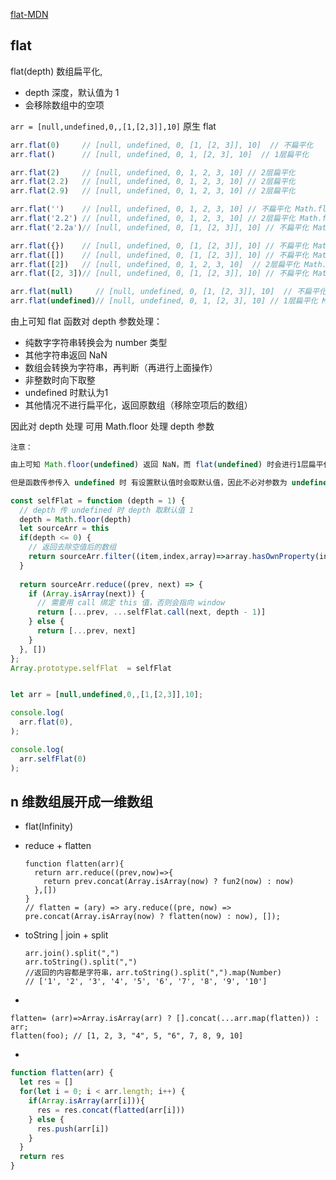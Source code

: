 [flat-MDN](https://developer.mozilla.org/zh-CN/docs/Web/JavaScript/Reference/Global_Objects/Array/flat)


## flat
flat(depth) 数组扁平化,
* depth 深度，默认值为 1
* 会移除数组中的空项

`arr = [null,undefined,0,,[1,[2,3]],10]`
原生 flat
```js
arr.flat(0)     // [null, undefined, 0, [1, [2, 3]], 10]  // 不扁平化
arr.flat()      // [null, undefined, 0, 1, [2, 3], 10]  // 1层扁平化

arr.flat(2)     // [null, undefined, 0, 1, 2, 3, 10] // 2层扁平化
arr.flat(2.2)   // [null, undefined, 0, 1, 2, 3, 10] // 2层扁平化
arr.flat(2.9)   // [null, undefined, 0, 1, 2, 3, 10] // 2层扁平化

arr.flat('')    // [null, undefined, 0, 1, 2, 3, 10] // 不扁平化 Math.floor('')--> 0
arr.flat('2.2') // [null, undefined, 0, 1, 2, 3, 10] // 2层扁平化 Math.floor('2.2')--> 2
arr.flat('2.2a')// [null, undefined, 0, [1, [2, 3]], 10] // 不扁平化 Math.floor('2.2a')--> NaN

arr.flat({})    // [null, undefined, 0, [1, [2, 3]], 10] // 不扁平化 Math.floor({}) --> NaN
arr.flat([])    // [null, undefined, 0, [1, [2, 3]], 10] // 不扁平化 Math.floor([]) --> 0
arr.flat([2])   // [null, undefined, 0, 1, 2, 3, 10]  // 2层扁平化 Math.floor([2]) --> 2
arr.flat([2, 3])// [null, undefined, 0, [1, [2, 3]], 10] // 不扁平化 Math.floor([2, 3]) --> NaN

arr.flat(null)     // [null, undefined, 0, [1, [2, 3]], 10]  // 不扁平化 Math.floor(null) --> 0
arr.flat(undefined)// [null, undefined, 0, 1, [2, 3], 10] // 1层扁平化 Math.floor(undefined) --> NaN ？？
```

由上可知 flat 函数对 depth 参数处理：
* 纯数字字符串转换会为 number 类型
* 其他字符串返回 NaN
* 数组会转换为字符串，再判断（再进行上面操作）
* 非整数时向下取整
* undefined 时默认为1
* 其他情况不进行扁平化，返回原数组（移除空项后的数组）

因此对 depth 处理 可用 Math.floor 处理 depth 参数

`注意：`
```js
由上可知 Math.floor(undefined) 返回 NaN，而 flat(undefined) 时会进行1层扁平化（取默认值）；

但是函数传参传入 undefined 时 有设置默认值时会取默认值，因此不必对参数为 undefined 特殊处理 
```

```js
const selfFlat = function (depth = 1) {
  // depth 传 undefined 时 depth 取默认值 1
  depth = Math.floor(depth)
  let sourceArr = this
  if(depth <= 0) {
    // 返回去除空值后的数组
    return sourceArr.filter((item,index,array)=>array.hasOwnProperty(index))
  }
  
  return sourceArr.reduce((prev, next) => {
    if (Array.isArray(next)) {
      // 需要用 call 绑定 this 值，否则会指向 window
      return [...prev, ...selfFlat.call(next, depth - 1)]
    } else {
      return [...prev, next]
    }
  }, [])
};
Array.prototype.selfFlat  = selfFlat


let arr = [null,undefined,0,,[1,[2,3]],10];

console.log(
  arr.flat(0),
);

console.log(
  arr.selfFlat(0)
);
```

## n 维数组展开成一维数组

* flat(Infinity)

- reduce + flatten

  >

      function flatten(arr){
        return arr.reduce((prev,now)=>{
          return prev.concat(Array.isArray(now) ? fun2(now) : now)
        },[])
      }
      // flatten = (ary) => ary.reduce((pre, now) => pre.concat(Array.isArray(now) ? flatten(now) : now), []);

- toString | join + split

  >

      arr.join().split(",")
      arr.toString().split(",")
      //返回的内容都是字符串，arr.toString().split(",").map(Number)
      // ['1', '2', '3', '4', '5', '6', '7', '8', '9', '10']

-

>

    flatten= (arr)=>Array.isArray(arr) ? [].concat(...arr.map(flatten)) : arr;
    flatten(foo); // [1, 2, 3, "4", 5, "6", 7, 8, 9, 10]

* 
```js
function flatten(arr) {
  let res = []
  for(let i = 0; i < arr.length; i++) {
    if(Array.isArray(arr[i])){
      res = res.concat(flatted(arr[i]))
    } else {
      res.push(arr[i])
    }
  }
  return res
}
```